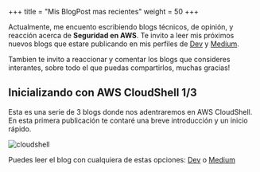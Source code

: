+++
title = "Mis BlogPost mas recientes"
weight = 50
+++

Actualmente, me encuento escribiendo blogs técnicos, de opinión, y reacción acerca de **Seguridad en AWS**. Te invito a leer mis próximos nuevos blogs que estare publicando en mis perfiles de [Dev](https://dev.to/gerardokaztro) y [Medium](https://medium.com/@gerardokaztro).

Tambien te invito a reaccionar y comentar los blogs que consideres interantes, sobre todo el que puedas compartirlos, muchas gracias!

## Inicializando con AWS CloudShell 1/3
Esta es una serie de 3 blogs donde nos adentraremos en AWS CloudShell. En esta primera publicación te contaré una breve introducción y un inicio rápido.

![cloudshell](../images/blog-cloudshell.png)

Puedes leer el blog con cualquiera de estas opciones:
[Dev](https://dev.to/aws-builders/inizializando-aws-cloudshell-1-3-40ba) o 
[Medium](https://gerardokaztro.medium.com/inicializando-aws-cloudshell-1-3-84e86888d567)